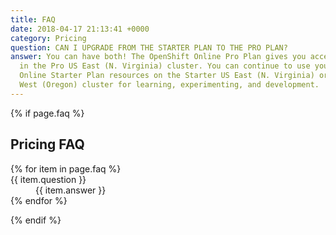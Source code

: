 ```yaml
---
title: FAQ
date: 2018-04-17 21:13:41 +0000
category: Pricing
question: CAN I UPGRADE FROM THE STARTER PLAN TO THE PRO PLAN?
answer: You can have both! The OpenShift Online Pro Plan gives you access to resources
  in the Pro US East (N. Virginia) cluster. You can continue to use your OpenShift
  Online Starter Plan resources on the Starter US East (N. Virginia) or Starter US
  West (Oregon) cluster for learning, experimenting, and development.
---
```

{% if page.faq %}
	<h2>Pricing FAQ</h2>
	<dl class="faq">
		{% for item in page.faq %}
			<div>
				<dt>{{ item.question }}</dt>
				<dd>{{ item.answer }}</dd>
			</div>
		{% endfor %}
	</dl>
{% endif %}
